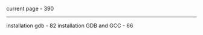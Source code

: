 current page		 - 390
______________________________
installation gdb	 - 82
installation GDB and GCC - 66